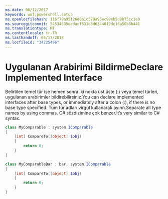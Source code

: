 ```yaml
---
ms.date: 06/12/2017
keywords: wmf,powershell,setup
ms.openlocfilehash: 116f79a95126d0a1c579a95ec99eb5d8b75cc1e0
ms.sourcegitcommit: 54534635eedacf531d8d6344019dc16a50b8b441
ms.translationtype: MT
ms.contentlocale: tr-TR
ms.lasthandoff: 05/17/2018
ms.locfileid: "34225496"
---
```

# <a name="declare-implemented-interface"></a><span data-ttu-id="4738d-102">Uygulanan Arabirimi Bildirme</span><span class="sxs-lookup"><span data-stu-id="4738d-102">Declare Implemented Interface</span></span>

<span data-ttu-id="4738d-103">Belirtilen temel tür ise hemen sonra iki nokta üst üste (:) veya temel türleri, uygulanan arabirimler bildirebilirsiniz.</span><span class="sxs-lookup"><span data-stu-id="4738d-103">You can declare implemented interfaces after base types, or immediately after a colon (:), if there is no base type specified.</span></span> <span data-ttu-id="4738d-104">Tüm tür adları virgül kullanarak ayırın.</span><span class="sxs-lookup"><span data-stu-id="4738d-104">Separate all type names by using commas.</span></span> <span data-ttu-id="4738d-105">C# sözdizimine çok benzer.</span><span class="sxs-lookup"><span data-stu-id="4738d-105">It’s very similar to C# syntax.</span></span>

```powershell
class MyComparable : system.IComparable
{
    [int] CompareTo([object] $obj)
    {
        return 0;
    }
}

class MyComparableBar : bar, system.IComparable
{
    [int] CompareTo([object] $obj)
    {
        return 0;
    }
}
```
